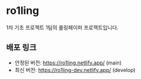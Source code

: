 # ro1ling

1차 기초 프로젝트 1팀의 롤링페이퍼 프로젝트입니다.

## 배포 링크

- 안정된 버전: https://ro1ling.netlify.app/ (main)
- 최신 버전: https://ro1ling-dev.netlify.app/ (develop)
